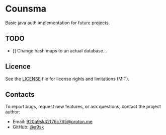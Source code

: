 ﻿# Counsma

Basic java auth implementation for future projects.

## TODO

- [] Change hash maps to an actual database...

## Licence

See the [LICENSE](LICENSE.md) file for license rights and limitations (MIT).

## Contacts

To report bugs, request new features, or ask questions, contact the project author:

- Email: 920a9sk42f76c765@proton.me
- GitHub: [@a9sk](https://github.com/a9sk)
